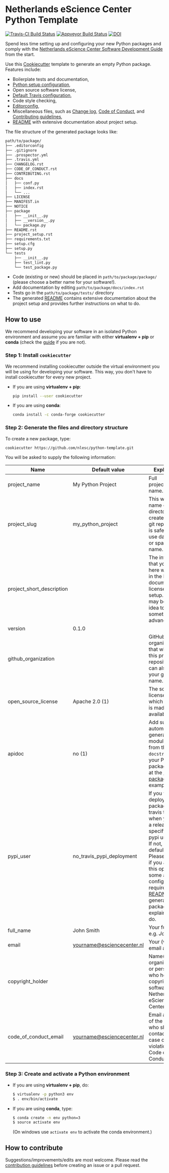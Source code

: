 # Netherlands eScience Center Python Template

[![Travis-CI Build Status](https://travis-ci.org/NLeSC/python-template.svg?branch=master)](https://travis-ci.org/NLeSC/python-template)
[![Appveyor Build Status](https://ci.appveyor.com/api/projects/status/a99ph5fv1carejrr/branch/master?svg=true)](https://ci.appveyor.com/project/jvdzwaan/python-template/branch/master)
[![DOI](https://zenodo.org/badge/DOI/10.5281/zenodo.1310751.svg)](https://doi.org/10.5281/zenodo.1310751)

Spend less time setting up and configuring your new Python packages and comply with the
[Netherlands eScience Center Software Development Guide](https://guide.esciencecenter.nl/)
from the start.

Use this [Cookiecutter](https://cookiecutter.readthedocs.io) template to generate
an empty Python package. Features include:

- Boilerplate tests and documentation,
- [Python setup configuration]({{cookiecutter.project_slug}}/setup.py),
- Open source software license,
- [Default Travis configuration]({{cookiecutter.project_slug}}/.travis.yml),
- Code style checking,
- [Editorconfig]({{cookiecutter.project_slug}}/.editorconfig),
- Miscellaneous files, such as [Change log]({{cookiecutter.project_slug}}/CHANGELOG.rst), [Code of Conduct]({{cookiecutter.project_slug}}/CODE_OF_CONDUCT.rst), and [Contributing guidelines]({{cookiecutter.project_slug}}/CONTRIBUTING.rst),
- [README]({{cookiecutter.project_slug}}/README.rst) with extensive documentation about project setup.

The file structure of the generated package looks like:

```bash
path/to/package/
├── .editorconfig
├── .gitignore
├── .prospector.yml
├── .travis.yml
├── CHANGELOG.rst
├── CODE_OF_CONDUCT.rst
├── CONTRIBUTING.rst
├── docs
│   ├── conf.py
│   ├── index.rst
│   └── ...
├── LICENSE
├── MANIFEST.in
├── NOTICE
├── package
│   ├── __init__.py
│   ├── __version__.py
│   └── package.py
├── README.rst
├── project_setup.rst
├── requirements.txt
├── setup.cfg
├── setup.py
└── tests
    ├── __init__.py
    ├── test_lint.py
    └── test_package.py
```

* Code (existing or new) should be placed in `path/to/package/package/` (please choose a better name for your software!).
* Add documentation by editing `path/to/package/docs/index.rst`
* Tests go in the `path/to/package/tests/` directory
* The generated [README]({{cookiecutter.project_slug}}/README.rst) contains extensive documentation about the project setup and provides further instructions on what to do.

## How to use

We recommend developing your software in an isolated Python environment and
assume you are familiar with either **virtualenv + pip** or **conda** (check the
[guide](https://guide.esciencecenter.nl/best_practices/language_guides/python.html#dependencies-and-package-management)
if you are not).

### Step 1: Install `cookiecutter`

We recommend installing cookiecutter outside the virtual environment you will
be using for developing your software. This way, you don't have to install
cookiecutter for every new project.

* If you are using **virtualenv + pip**:
	```bash
	pip install --user cookiecutter
	```


* If you are using **conda**:
	```bash
	conda install -c conda-forge cookiecutter
	```

### Step 2: Generate the files and directory structure

To create a new package, type:
```bash
cookiecutter https://github.com/nlesc/python-template.git
```

You will be asked to supply the following information:

| Name                      | Default value | Explanation |
| ------------------------- | ------------- | ----------- |
| project_name              | My Python Project  | Full project/package name.  |
| project_slug              | my_python_project  | This will be the name of the directory to be created and the git repository. It is safest not to use dashes (-) or spaces in this name. |
| project_short_description |   | The information that you enter here will end up in the README, documentation, license, and setup.py, so it may be a good idea to prepare something in advance. |
| version                   | 0.1.0  |   |
| github_organization       |   | GitHub organization that will contain this project's repository. This can also be your github user name. |
| open_source_license       | Apache 2.0 (1)  | The software license under which the code is made available.  |
| apidoc                    | no (1)  | Add support for automatically generating a module index from the `docstrings` in your Python package (look at the [scriptcwl package](http://scriptcwl.readthedocs.io/en/latest/apidocs/scriptcwl.html) for an example). |
| pypi_user                 | no_travis_pypi_deployment | If you want to deploy your package via travis to pypi when you make a release, specify your pypi user name. If not, use the default value. Please note that if you are using this option, some additional configuration is required. The [README]({{cookiecutter.project_slug}}/README.rst) of the generated package explains what to do. |
| full_name                 | John Smith  | Your full name, e.g. _John Smith_.   |
| email                     | yourname@esciencecenter.nl | Your (work) email address  |
| copyright_holder          |   | Name(s) of the organization(s) or person(s) who hold the copyright of the software (e.g., Netherlands eScience Center).  |
| code_of_conduct_email     | yourname@esciencecenter.nl | Email address of the person who should be contacted in case of violations of the Code of Conduct.  |

### Step 3: Create and activate a Python environment

* If you are using **virtualenv + pip**, do:
	 ```bash
	 $ virtualenv -p python3 env
	 $ . env/bin/activate
	 ```
* If you are using **conda**, type:
	```bash
	$ conda create -n env python=3
	$ source activate env
	```
	(On windows use `activate env` to activate the conda environment.)

## How to contribute

Suggestions/improvements/edits are most welcome. Please read the [contribution guidelines](CONTRIBUTING.md) before creating an issue or a pull request.
